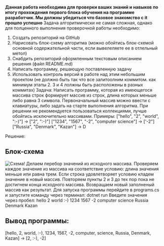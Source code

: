 **Данная работа необходима для проверки ваших знаний и навыков по итогу прохождения первого блока обучения на программе разработчик. Мы должны убедиться что базовое знакомство с it прошло успешно**
Задача алгоритмически не самая сложная, однако для полценного выполнения проверочной работы необходимо:
1. Создать репозиторий на GitHub
2. Нарисовать блок-схему алгоритма (можно обойтись блок-схемой основной содержательной части, если вывелеляете ее в отлельный метол)
3. Снабдить репозиторий оформленным текстовым описанием решения (файл README.md)
4. Написать программу, решающую поставленную задачу
5. Использовать контроль версий в работе над этим небольшим проектом (не должно быть так что все залитоолним коммитом. как минимум этапы 2. 3 и 4 лолжны быть расположены в разных коммитах)
Задача: Написать программу, которая из имеющегося массива строк формирует массив из строк, длина которых меньше либо равна 3 символа. Первоначальный массив можно ввести с клавиатуры, либо задать на старте выполнения алгоритма. При решении не рекомендуется пользоваться коллекциями, лучше обойтись исключительно массивами.
Примеры:
["hello", "2", "world", ":-)"] -> ["2", ":-)"]
["1234", "1567", "-2", "computer science"] -> ['-2"]
["Russia", "Denmark", "Kazan"] -> D

Решение:
## Блок-схема
![Схема!](shema.png)
Делаем перебор значений из исходного массива. Проверяем каждое значение из массива на соответствие условию: длина значения меньше или равна трем. Если строка удовлетворяет условию кладем значение в новый массив. Повторяем пункты 2 и 3 до тех пор пока не достигнем конца исходного массива. Возвращаем новый заполненый массив как результат.
Для запуска программы перейдите в programs.cs  и запустите команду через терминал: dotnet run 
Введите значения через пробел: hello 2 world :-) 1234 1567 -2 computer science Russia Denmark Kazan
## Вывод программы:
[hello, 2, world, :-), 1234, 1567, -2, computer, science, Russia, Denmark, Kazan] -> [2, :-), -2]